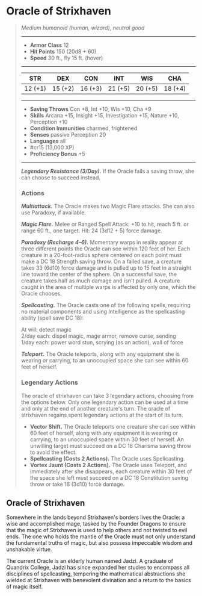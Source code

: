 # Oracle of Strixhaven
>*Medium humanoid (human, wizard), neutral good*
>___
>- **Armor Class** 12
>- **Hit Points** 150 (20d8 + 60)
>- **Speed** 30 ft., fly 15 ft. (hover)
>___
>|STR|DEX|CON|INT|WIS|CHA|
>|:---:|:---:|:---:|:---:|:---:|:---:|
>|12 (+1)|15 (+2)|16 (+3)|21 (+5)|20 (+5)|18 (+4)|
>___
>- **Saving Throws** Con +8, Int +10, Wis +10, Cha +9
>- **Skills** Arcana +15, Insight +15, Investigation +15, Nature +10, Perception +10
>- **Condition Immunities** charmed, frightened
>- **Senses** passive Perception 20
>- **Languages** all
>- #cr15 (13,000 XP)
>- **Proficiency Bonus** +5
>___
>***Legendary Resistance (3/Day).*** If the Oracle fails a saving throw, she can choose to succeed instead.  
>
>### Actions
>***Multiattack.*** The Oracle makes two Magic Flare attacks. She can also use Paradoxy, if available.  
>
>***Magic Flare.*** Melee  or Ranged Spell Attack: +10 to hit, reach 5 ft. or range 60 ft., one target. Hit: 24 (3d12 + 5) force damage.  
>
>***Paradoxy (Recharge 4–6).*** Momentary warps in reality appear at three different points the Oracle can see within 120 feet of her. Each creature in a 20-foot-radius sphere centered on each point must make a DC 18 Strength saving throw. On a failed save, a creature takes 33 (6d10) force damage and is pulled up to 15 feet in a straight line toward the center of the sphere. On a successful save, the creature takes half as much damage and isn't pulled. A creature caught in the area of multiple warps is affected by only one, which the Oracle chooses.  
>
>***Spellcasting.*** The Oracle casts one of the following spells, requiring no material components and using Intelligence as the spellcasting ability (spell save DC 18):  
>
>At will: detect magic  
>2/day each: dispel magic, mage armor, remove curse, sending  
>1/day each: power word stun, scrying (as an action), wall of force  
>
>
>***Teleport.*** The Oracle teleports, along with any equipment she is wearing or carrying, to an unoccupied space she can see within 60 feet of herself.  
>
>### Legendary Actions
>The oracle of strixhaven can take 3 legendary actions, choosing from the options below. Only one legendary action can be used at a time and only at the end of another creature's turn. The oracle of strixhaven regains spent legendary actions at the start of its turn.
>
>- **Vector Shift.** The Oracle teleports one creature she can see within 60 feet of herself, along with any equipment it is wearing or carrying, to an unoccupied space within 30 feet of herself. An unwilling target must succeed on a DC 18 Charisma saving throw to avoid the effect.
>- **Spellcasting (Costs 2 Actions).** The Oracle uses Spellcasting.
>- **Vortex Jaunt (Costs 2 Actions).** The Oracle uses Teleport, and immediately after she disappears, each creature within 30 feet of the space she left must succeed on a DC 18 Constitution saving throw or take 16 (3d10) force damage.

## Oracle of Strixhaven

Somewhere in the lands beyond Strixhaven's borders lives the Oracle: a wise and accomplished mage, tasked by the Founder Dragons to ensure that the magic of Strixhaven is used to help others and not twisted to evil ends. The one who holds the mantle of the Oracle must not only understand the fundamental truths of magic, but also possess impeccable wisdom and unshakable virtue.

The current Oracle is an elderly human named Jadzi. A graduate of Quandrix College, Jadzi has since expanded her studies to encompass all disciplines of spellcasting, tempering the mathematical abstractions she wielded at Strixhaven with benevolent divination and a return to the basics of magic itself.